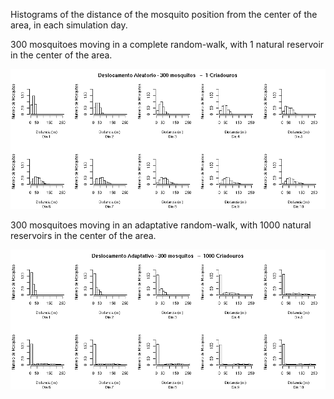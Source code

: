 Histograms of the distance of the mosquito position from the center of the area, in each simulation day. 

300 mosquitoes moving in a complete random-walk, with 1 natural reservoir in the center of the area.

<img src="DispersaoD0_P1.png" alt="hi" class="inline"/>


300 mosquitoes moving in an adaptative random-walk, with 1000 natural reservoirs in the center of the area.

<img src="DispersaoD1_P1000.png" alt="hi" class="inline"/>


